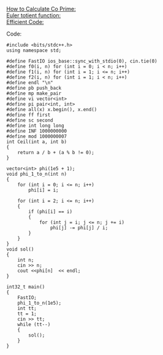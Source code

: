 [How to Calculate Co Prime:](https://www.youtube.com/watch?v=epLcsjsH8YY&t=6s)\
[Euler totient function:](https://cp-algorithms.com/algebra/phi-function.html#implementation)\
[Efficient Code:](https://ideone.com/p9E23k)

Code:

    #include <bits/stdc++.h>
    using namespace std;

    #define FastIO ios_base::sync_with_stdio(0), cin.tie(0)
    #define f0(i, n) for (int i = 0; i < n; i++)
    #define f1(i, n) for (int i = 1; i <= n; i++)
    #define f2(i, n) for (int i = 1; i < n; i++)
    #define endl "\n"
    #define pb push_back
    #define mp make_pair
    #define vi vector<int>
    #define pi pair<int, int>
    #define all(x) x.begin(), x.end()
    #define ff first
    #define sc second
    #define int long long
    #define INF 1000000000
    #define mod 1000000007
    int Ceil(int a, int b)
    {
        return a / b + (a % b != 0);
    }

    vector<int> phi(1e5 + 1);
    void phi_1_to_n(int n)
    {
        for (int i = 0; i <= n; i++)
            phi[i] = i;

        for (int i = 2; i <= n; i++)
        {
            if (phi[i] == i)
            {
                for (int j = i; j <= n; j += i)
                    phi[j] -= phi[j] / i;
            }
        }
    }
    void sol()
    {
        int n;
        cin >> n;
        cout <<phi[n]  << endl;
    }

    int32_t main()
    {
        FastIO;
        phi_1_to_n(1e5);
        int tt;
        tt = 1;
        cin >> tt;
        while (tt--)
        {
            sol();
        }
    }